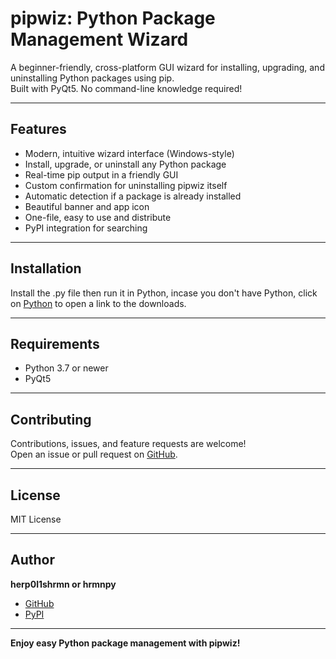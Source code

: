 # pipwiz: Python Package Management Wizard

A beginner-friendly, cross-platform GUI wizard for installing, upgrading, and uninstalling Python packages using pip.  
Built with PyQt5. No command-line knowledge required!

---

## Features

- Modern, intuitive wizard interface (Windows-style)
- Install, upgrade, or uninstall any Python package
- Real-time pip output in a friendly GUI
- Custom confirmation for uninstalling pipwiz itself
- Automatic detection if a package is already installed
- Beautiful banner and app icon
- One-file, easy to use and distribute
- PyPI integration for searching

---

## Installation

Install the .py file then run it in Python, incase you don't have Python, click on 
[Python](https://www.python.org/downloads/) to open a link to the downloads.

---

## Requirements

- Python 3.7 or newer
- PyQt5

---

## Contributing

Contributions, issues, and feature requests are welcome!  
Open an issue or pull request on [GitHub](https://github.com/herp0l1shrmn/pipwiz).

---

## License

MIT License

---

## Author

**herp0l1shrmn or hrmnpy**  
- [GitHub](https://github.com/herp0l1shrmn)
- [PyPI](https://pypi.org/user/hrmnpy/)

---

**Enjoy easy Python package management with pipwiz!**
